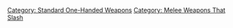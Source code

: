 [Category: Standard One-Handed
Weapons](Category:_Standard_One-Handed_Weapons "wikilink") [Category:
Melee Weapons That Slash](Category:_Melee_Weapons_That_Slash "wikilink")
